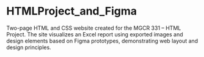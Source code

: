 # HTMLProject_and_Figma
Two-page HTML and CSS website created for the MGCR 331 – HTML Project. The site visualizes an Excel report using exported images and design elements based on Figma prototypes, demonstrating web layout and design principles.
